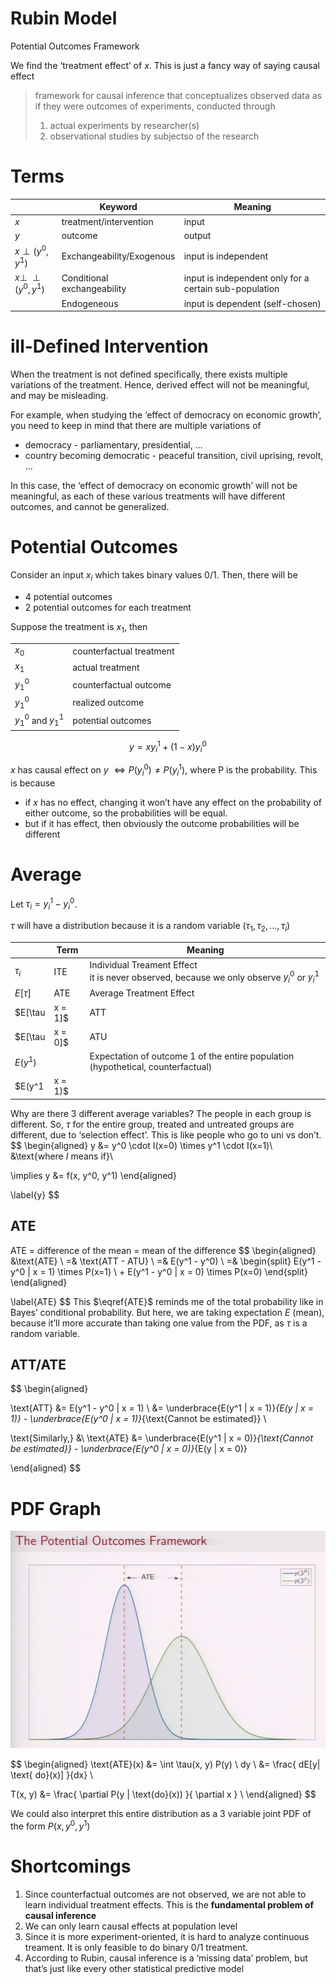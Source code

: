 # Rubin Model

Potential Outcomes Framework

We find the ‘treatment effect’ of $x$. This is just a fancy way of saying causal effect

> framework for causal inference that conceptualizes observed data as if they were outcomes of experiments, conducted through
>
> 1. actual experiments by researcher(s)
> 2. observational studies by subjectso of the research

# Terms

|                                   | Keyword                     | Meaning                                                |
| --------------------------------- | --------------------------- | ------------------------------------------------------ |
| $x$                               | treatment/intervention      | input                                                  |
| $y$                               | outcome                     | output                                                 |
| $x \perp (y^0, y^1)$              | Exchangeability/Exogenous   | input is independent                                   |
| $x \perp \!\!\! \perp (y^0, y^1)$ | Conditional exchangeability | input is independent only for a certain sub-population |
|                                   | Endogeneous                 | input is dependent (self-chosen)                       |

# ill-Defined Intervention

When the treatment is not defined specifically, there exists multiple variations of the treatment. Hence, derived effect will not be meaningful, and may be misleading.

For example, when studying the ‘effect of democracy on economic growth’, you need to keep in mind that there are multiple variations of

- democracy - parliamentary, presidential, …
- country becoming democratic - peaceful transition, civil uprising, revolt, …

In this case, the ‘effect of democracy on economic growth’ will not be meaningful, as each of these various treatments will have different outcomes, and cannot be generalized.

# Potential Outcomes

Consider an input $x_i$ which takes binary values $0/1$. Then, there will be

- 4 potential outcomes
- 2 potential outcomes for each treatment

Suppose the treatment is $x_1$, then

|                     |                          |
| ------------------- | ------------------------ |
| $x_0$               | counterfactual treatment |
| $x_1$               | actual treatment         |
| $y_1^0$             | counterfactual outcome   |
| $y_1^0$             | realized outcome         |
| $y_1^0$ and $y_1^1$ | potential outcomes       |

$$
y = x y_i^1 + (1-x) y_i^0
$$

$x$ has causal effect on $y$ $\iff P(y_i^0) \ne P(y_i^1)$, where P is the probability. This is because

- if $x$ has no effect, changing it won’t have any effect on the probability of either outcome, so the probabilities will be equal.
- but if it has effect, then obviously the outcome probabilities will be different

# Average

Let $\tau_i = y_i^1 - y_i^0$.

$\tau$ will have a distribution because it is a random variable ($\tau_1, \tau_2, \dots, \tau_i$)

|                  | Term | Meaning                                                      |
| ---------------- | ---- | ------------------------------------------------------------ |
| $\tau_i$         | ITE  | Individual Treament Effect<br />it is never observed, because we only observe $y_i^0$ or $y_i^1$ |
| $E[\tau]$        | ATE  | Average Treatment Effect                                     |
| $E[\tau |x = 1]$ | ATT  | Average Treatment effect on Treated                          |
| $E[\tau|x = 0]$  | ATU  | Average Treatment effect on Untreated                        |
| $E(y^1)$         |      | Expectation of outcome 1 of the entire population (hypothetical, counterfactual) |
| $E(y^1 | x = 1)$ |      | Expectation of outcome 1 of the **treated sample**           |

Why are there 3 different average variables?
The people in each group is different. So, $\tau$ for the entire group, treated and untreated groups are different, due to ‘selection effect’. This is like people who go to uni vs don’t.
$$
\begin{aligned}
y &= y^0 \cdot I(x=0) \times y^1 \cdot I(x=1)\\
&\text{where $I$ means if}\\

\implies y &= f(x, y^0, y^1)
\end{aligned}

\label{y}
$$

## ATE

ATE = difference of the mean = mean of the difference
$$
\begin{aligned}
 &\text{ATE} \\
=& \text{ATT - ATU} \\
=& E(y^1 - y^0) \\
=&
\begin{split}
E(y^1 - y^0 | x = 1) \times P(x=1) \\
+
E(y^1 - y^0 | x = 0) \times P(x=0)
\end{split}
\end{aligned}

\label{ATE}
$$
This $\eqref{ATE}$ reminds me of the total probability like in Bayes’ conditional probability. But here, we are taking expectation $E$ (mean), because it’ll more accurate than taking one value from the PDF, as $\tau$ is a random variable.

## ATT/ATE

$$
\begin{aligned}

\text{ATT}
&= E(y^1 - y^0 | x = 1) \\
&= \underbrace{E(y^1 | x = 1)}_{E(y | x = 1)} -
\underbrace{E(y^0 | x = 1)}_{\text{Cannot be estimated}}
\\

\text{Similarly,} &\\
\text{ATE}
&= \underbrace{E(y^1 | x = 0)}_{\text{Cannot be estimated}} -
\underbrace{E(y^0 | x = 0)}_{E(y | x = 0)}

\end{aligned}
$$

# PDF Graph

![potentialOutcomesDistribution](assets/potentialOutcomesDistribution.png)

$$
\begin{aligned}
\text{ATE}(x) &=
\int \tau(x, y) P(y) \ dy \\
&= \frac{
	dE[y| \text{ do}(x)]
}{dx} \\

T(x, y) &=
\frac{
	\partial P(y | \text{do}(x))
}{
	\partial x
} \\
\end{aligned}
$$


We could also interpret this entire distribution as a 3 variable joint PDF of the form $P(x, y^0, y^1)$

# Shortcomings

1. Since counterfactual outcomes are not observed, we are not able to learn individual treatment effects. This is the **fundamental problem of causal inference**
2. We can only learn causal effects at population level
3. Since it is more experiment-oriented, it is hard to analyze continuous treament. It is only feasible to do binary $0/1$ treatment.
4. According to Rubin, causal inference is a ‘missing data’ problem, but that’s just like every other statistical predictive model